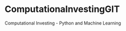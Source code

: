 ComputationaInvestingGIT
========================

Computational Investing - Python and Machine Learning
